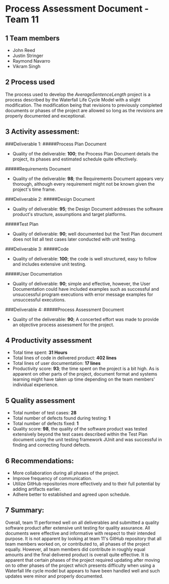 # Process Assessment Document - Team 11

## 1 Team members

- John Reed
- Justin Stringer
- Raymond Navarro
- Vikram Singh

## 2 Process used
The process used to develop the <i>AverageSentenceLength</i> project is a process described by the Waterfall Life Cycle Model with a slight modification. The modification being that revisions to previously completed documents or phases of the project are allowed so long as the revisions are properly documented and exceptional.

## 3 Activity assessment:

###Deliverable 1:
#####Process Plan Document
* Quality of the deliverable: <b>100</b>; the Process Plan Document details the project, its phases and estimated schedule quite effectively.

#####Requirements Document
* Quality of the deliverable: <b>98</b>; the Requirements Document appears very thorough, although every requirement might not be known given the project's time frame.

###Deliverable 2:
#####Design Document
* Quality of deliverable: <b>95</b>; the Design Document addresses the software product's structure, assumptions and target platforms.

#####Test Plan
* Quality of deliverable: <b>90</b>; well documented but the Test Plan document does not list all test cases later conducted with unit testing.

###Deliverable 3:
#####Code
* Quality of deliverable: <b>100</b>; the code is well structured, easy to follow and includes extensive unit testing.

#####User Documentation
* Quality of deliverable: <b>90</b>; simple and effective, however, the User Documentation could have included examples such as successful and unsuccessful program executions with error message examples for unsuccessful executions.

###Deliverable 4:
#####Process Assessment Document
* Quality of the deliverable: <b>90</b>; A concerted effort was made to provide an objective process assessment for the project.

## 4 Productivity assessment
* Total time spent: <b>31 Hours</b>
* Total lines of code in delivered product: <b>402 lines</b>
* Total lines of user documentation: <b>17 lines</b>
* Productivity score: <b>93</b>; the time spent on the project is a bit high. As is apparent on other parts of the project, document format and systems learning might have taken up time depending on the team members' individual experience.

## 5 Quality assessment
* Total number of test cases: <b>28</b>
* Total number of defects found during testing: <b>1</b>
* Total number of defects fixed: <b>1</b>
* Quality score: <b>98</b>, the quality of the software product was tested extensively beyond the test cases described within the Test Plan document using the unit testing framework JUnit and was successful in finding and correcting found defects.

## 6 Recommendations:
* More collaboration during all phases of the project.
* Improve frequency of communication.
* Utilize GitHub repositories more effectively and to their full potential by adding artifacts earlier.
* Adhere better to established and agreed upon schedule.

## 7 Summary:
Overall, team 11 performed well on all deliverables and submitted a quality software product after extensive unit testing for quality assurance.  All documents were effective and informative with respect to their intended purpose.  It is not apparent by looking at team 11's GitHub repository that all team members worked on, or contributed to, all phases of the project equally.  However, all team members did contribute in roughly equal amounts and the final delivered product is overall quite effective. It is apparent that certain phases of the project required updating after moving on to other phases of the project which presents difficulty when using a Waterfall life cycle model but appears to have been handled well and such updates were minor and properly documented.
